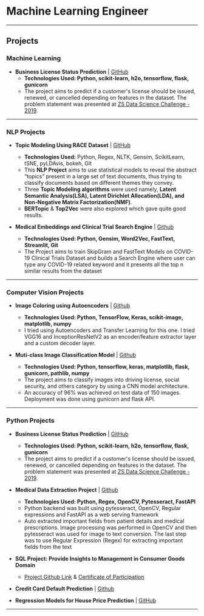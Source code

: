 # **Machine Learning Engineer**

* **

## **Projects**

### **Machine Learning** 

- **Business License Status Prediction** | [GitHub](https://github.com/avr2002/Business-License-Status-Prediction)
  - **Technologies Used: Python, scikit-learn, h2o, tensorflow, flask, gunicorn**
  - The project aims to predict if a customer's license should be issued, renewed, or cancelled depending on features in the dataset. The problem statement was presented at [ZS Data Science Challenge - 2019](https://www.interviewbit.com/contest/zs-yds-2019/).
 
* **

### **NLP Projects**
- **Topic Modeling Using RACE Dataset** | [GitHub](https://github.com/avr2002/Topic-Modelling-Using-RACE-Dataset)
  - **Technologies Used:**  Python, Regex, NLTK, Gensim, ScikitLearn, tSNE, pyLDAvis, bokeh, Git
  - This **NLP Project** aims to use statistical models to reveal the abstract “topics” present in a large set of text documents, thus trying to classify documents based on different themes they convey.
  - Three **Topic Modeling algorithms** were used namely, **Latent Semantic Analysis(LSA), Latent Dirichlet Allocation(LDA), and Non-Negative Matrix Factorization(NMF)**.
  - **BERTopic** & **Top2Vec** were also explored which gave quite good results.


- **Medical Embeddings and Clinical Trial Search Engine** | [Github](https://github.com/avr2002/Medical-Embeddings-and-Clinical-Trial-Search-Engine)
  - **Technologies Used: Python, Gensim, Word2Vec, FastText, Streamlit, Git**
  - The Project aims to train SkipGram and FastText Models on COVID-19 Clinical Trials Dataset and builds a Search Engine where user can type any COVID-19 related keyword and it presents all the top n similar results from the dataset

* **

### **Computer Vision Projects**
- **Image Coloring using Autoencoders** | [Github](https://github.com/avr2002/Image-Coloring-using-Autoencoders)
    - **Technologies Used: Python, TensorFlow, Keras, scikit-image, matplotlib, numpy**
    -  I tried using Autoencoders and Transfer Learning for this one. I tried VGG16 and InceptionResNetV2 as an encoder/feature extractor layer and a custom decoder layer.


- **Muti-class Image Classification Model** | [Github](https://github.com/avr2002/Image-Classification-CNN-Model-for-Real-Time-Prediction)
    - **Technologies Used: Python, tensorflow, keras, matplotlib, flask, gunicorn, pathlib, numpy**
    - The project aims to classify images into driving license, social security, and others category by using a CNN model architecture.
    - An accuracy of 96% was achieved on test data of 150 images. Deployment was done using gunicorn and flask API.


* **

### **Python Projects** 

- **Business License Status Prediction** | [GitHub](https://github.com/avr2002/Business-License-Status-Prediction)
  - **Technologies Used: Python, scikit-learn, h2o, tensorflow, flask, gunicorn**
  - The project aims to predict if a customer's license should be issued, renewed, or cancelled depending on features in the dataset. The problem statement was presented at [ZS Data Science Challenge - 2019](https://www.interviewbit.com/contest/zs-yds-2019/).

- **Medical Data Extraction Project** | [Github](https://github.com/avr2002/medical-data-extraction-project)
  - **Technologies Used: Python, Regex, OpenCV, Pytesseract, FastAPI**
  - Python backend was built using pytesseract, OpenCV, Regular expressions and FastAPI as a web serving framework
  - Auto extracted important fields from patient details and medical prescriptions. Image processing was performed in OpenCV and then pytesseract was used for image to text conversion. The last step was to use Regular Expression (Regex) for extracting important fields from the text

- **SQL Project: Provide Insights to Management in Consumer Goods Domain**
    - [Project Github Link](https://github.com/avr2002/sql-project-consumer-goods-domain) & [Certificate of Participation](https://drive.google.com/file/d/1QdbMXJoyvD8SASKbZYQelT-uQamhiEQ4/view?usp=share_link)


- **Credit Card Default Prediction** | [Github](https://github.com/avr2002/credit-card-default-prediction)
- **Regression Models for House Price Prediction** | [GitHub](https://github.com/avr2002/Regression-Models-for-House-Price-Prediction)

* **
